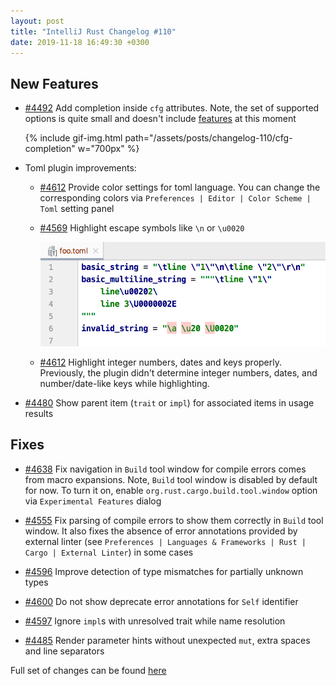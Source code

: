 ```yaml
---
layout: post
title: "IntelliJ Rust Changelog #110"
date: 2019-11-18 16:49:30 +0300
---
```



## New Features

* [#4492] Add completion inside `cfg` attributes.
Note, the set of supported options is quite small and doesn't include [features](https://doc.rust-lang.org/cargo/reference/manifest.html#the-features-section) at this moment

    {% include gif-img.html path="/assets/posts/changelog-110/cfg-completion" w="700px" %}

* Toml plugin improvements:
    * [#4612] Provide color settings for toml language.
    You can change the corresponding colors via `Preferences | Editor | Color Scheme | Toml` setting panel
    * [#4569] Highlight escape symbols like `\n` or `\u0020`

        <img src="/assets/posts/changelog-110/toml_highlight_escape_symbols.png" alt="highlight toml escape symbols" width="650px"/>

    * [#4612] Highlight integer numbers, dates and keys properly.
    Previously, the plugin didn't determine integer numbers, dates, and number/date-like keys while highlighting.

* [#4480] Show parent item (`trait` or `impl`) for associated items in usage results

## Fixes

* [#4638] Fix navigation in `Build` tool window for compile errors comes from macro expansions.
Note, `Build` tool window is disabled by default for now.
To turn it on, enable `org.rust.cargo.build.tool.window` option via `Experimental Features` dialog

* [#4555] Fix parsing of compile errors to show them correctly in `Build` tool window.
It also fixes the absence of error annotations provided by external linter
(see `Preferences | Languages & Frameworks | Rust | Cargo | External Linter`) in some cases

* [#4596] Improve detection of type mismatches for partially unknown types

* [#4600] Do not show deprecate error annotations for `Self` identifier

* [#4597] Ignore `impl`s with unresolved trait while name resolution

* [#4485] Render parameter hints without unexpected `mut`, extra spaces and line separators

Full set of changes can be found [here](https://github.com/intellij-rust/intellij-rust/milestone/18?closed=1)




[#4480]: https://github.com/intellij-rust/intellij-rust/pull/4480
[#4485]: https://github.com/intellij-rust/intellij-rust/pull/4485
[#4492]: https://github.com/intellij-rust/intellij-rust/pull/4492
[#4555]: https://github.com/intellij-rust/intellij-rust/pull/4555
[#4569]: https://github.com/intellij-rust/intellij-rust/pull/4569
[#4596]: https://github.com/intellij-rust/intellij-rust/pull/4596
[#4597]: https://github.com/intellij-rust/intellij-rust/pull/4597
[#4600]: https://github.com/intellij-rust/intellij-rust/pull/4600
[#4612]: https://github.com/intellij-rust/intellij-rust/pull/4612
[#4638]: https://github.com/intellij-rust/intellij-rust/pull/4638